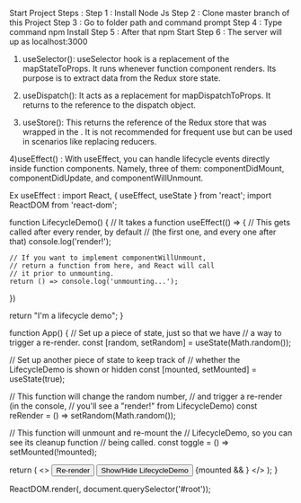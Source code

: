 Start Project Steps : 
Step 1 : Install Node Js
Step 2 : Clone master branch of this Project
Step 3 : Go to folder path and command prompt
Step 4 : Type command npm Install
Step 5 : After that npm Start
Step 6 : The server will up as localhost:3000

1) useSelector(): useSelector hook is a replacement of the mapStateToProps. It runs whenever function component renders. Its purpose is to extract data from the Redux store state.

2) useDispatch(): It acts as a replacement for mapDispatchToProps. It returns to the reference to the dispatch object.

3) useStore(): This returns the reference of the Redux store that was wrapped in the <provider>. It is not recommended for frequent use but can be used in scenarios like replacing reducers.

4)useEffect() : With useEffect, you can handle lifecycle events directly inside function components. Namely, three of them: componentDidMount, componentDidUpdate, and componentWillUnmount.

Ex useEffect : 
import React, { useEffect, useState } from 'react';
import ReactDOM from 'react-dom';

function LifecycleDemo() {
  // It takes a function
  useEffect(() => {
    // This gets called after every render, by default
    // (the first one, and every one after that)
    console.log('render!');

    // If you want to implement componentWillUnmount,
    // return a function from here, and React will call
    // it prior to unmounting.
    return () => console.log('unmounting...');
  })

  return "I'm a lifecycle demo";
}

function App() {
  // Set up a piece of state, just so that we have
  // a way to trigger a re-render.
  const [random, setRandom] = useState(Math.random());

  // Set up another piece of state to keep track of
  // whether the LifecycleDemo is shown or hidden
  const [mounted, setMounted] = useState(true);

  // This function will change the random number,
  // and trigger a re-render (in the console,
  // you'll see a "render!" from LifecycleDemo)
  const reRender = () => setRandom(Math.random());

  // This function will unmount and re-mount the
  // LifecycleDemo, so you can see its cleanup function
  // being called.
  const toggle = () => setMounted(!mounted);

  return (
    <>
      <button onClick={reRender}>Re-render</button>
      <button onClick={toggle}>Show/Hide LifecycleDemo</button>
      {mounted && <LifecycleDemo/>}
    </>
  );
}

ReactDOM.render(<App/>, document.querySelector('#root'));

